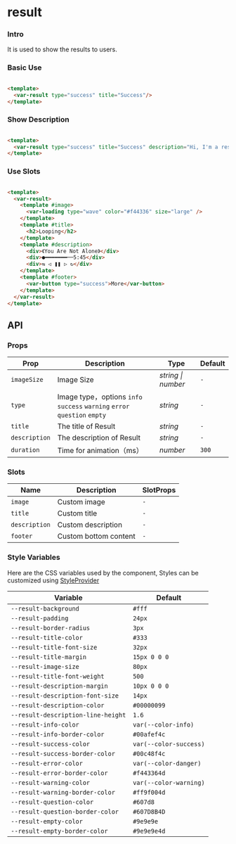 # result

### Intro

It is used to show the results to users.

### Basic Use

```html

<template>
  <var-result type="success" title="Success"/>
</template>
```

### Show Description

```html

<template>
  <var-result type="success" title="Success" description="Hi, I'm a result description."/>
</template>
```

### Use Slots

```html

<template>
  <var-result>
    <template #image>
      <var-loading type="wave" color="#f44336" size="large" />
    </template>
    <template #title>
      <h2>Looping</h2>
    </template>
    <template #description>
      <div>《You Are Not Alone》</div>
      <div>●━━━━━━━──5:45</div>
      <div>⇆ ◁ ❚❚ ▷ ↻</div>
    </template>
    <template #footer>
      <var-button type="success">More</var-button>
    </template>
  </var-result>
</template>
```

## API

### Props

| Prop          | Description                                                              | Type     | Default     |
|---------------|--------------------------------------------------------------------------|--------|---------|
| `imageSize`   | Image Size                                                               | _string \| number_ | `-`  |
| `type`        | Image type，options `info` `success` `warning` `error` `question` `empty` | _string_  | `-`     |
| `title`       | The title of Result                                                      | _string_  | `-`     |
| `description` | The description of Result                                                | _string_  | `-`     |
| `duration`    | Time for animation（ms）                                                   | _number_ | `300`   |

### Slots

| Name                | Description      | SlotProps |
|--------------------|---------| ---- |
| `image`            | Custom image   | `-`  |
| `title`            |  Custom title   | `-`  |
| `description`      |  Custom description   | `-`  |
| `footer`           | Custom bottom content | `-`  |

### Style Variables

Here are the CSS variables used by the component, Styles can be customized using [StyleProvider](#/en-US/style-provider)

| Variable                              | Default               |
|----------------------------------|-------------------|
|`--result-background`|`#fff`|
|`--result-padding`|`24px`|
|`--result-border-radius`|`3px`|
|`--result-title-color`|`#333`|
|`--result-title-font-size`|`32px`|
|`--result-title-margin`|`15px 0 0 0`|
|`--result-image-size`|`80px`|
|`--result-title-font-weight`|`500`|
|`--result-description-margin`|`10px 0 0 0`|
|`--result-description-font-size`|`14px`|
|`--result-description-color`|`#00000099`|
|`--result-description-line-height`|`1.6`|
|`--result-info-color`|`var(--color-info)`|
|`--result-info-border-color`|`#00afef4c`|
|`--result-success-color`|`var(--color-success)`|
|`--result-success-border-color`|`#00c48f4c`|
|`--result-error-color`|`var(--color-danger)`|
|`--result-error-border-color`|`#f443364d`|
|`--result-warning-color`|`var(--color-warning)`|
|`--result-warning-border-color`|`#ff9f004d`|
|`--result-question-color`|`#607d8`|
|`--result-question-border-color`|`#607D8B4D`|
|`--result-empty-color`|`#9e9e9e`|
|`--result-empty-border-color`|`#9e9e9e4d`|

